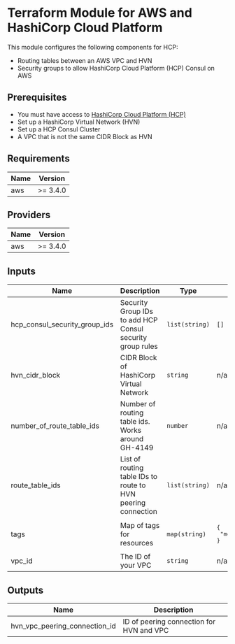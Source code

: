 # Terraform Module for AWS and HashiCorp Cloud Platform

This module configures the following components for HCP:

- Routing tables between an AWS VPC and HVN
- Security groups to allow HashiCorp Cloud Platform (HCP) Consul on AWS

## Prerequisites

- You must have access to [HashiCorp Cloud Platform (HCP)](https://www.hashicorp.com/cloud-platform/)
- Set up a HashiCorp Virtual Network (HVN)
- Set up a HCP Consul Cluster
- A VPC that is not the same CIDR Block as HVN

## Requirements

| Name | Version |
|------|---------|
| aws | >= 3.4.0 |

## Providers

| Name | Version |
|------|---------|
| aws | >= 3.4.0 |

## Inputs

| Name | Description | Type | Default | Required |
|------|-------------|------|---------|:--------:|
| hcp\_consul\_security\_group\_ids | Security Group IDs to add HCP Consul security group rules | `list(string)` | `[]` | no |
| hvn\_cidr\_block | CIDR Block of HashiCorp Virtual Network | `string` | n/a | yes |
| number\_of\_route\_table\_ids | Number of routing table ids. Works around GH-4149 | `number` | n/a | yes |
| route\_table\_ids | List of routing table IDs to route to HVN peering connection | `list(string)` | n/a | yes |
| tags | Map of tags for resources | `map(string)` | <pre>{<br>  "module": "terraform-aws-hcp"<br>}</pre> | no |
| vpc\_id | The ID of your VPC | `string` | n/a | yes |

## Outputs

| Name | Description |
|------|-------------|
| hvn\_vpc\_peering\_connection\_id | ID of peering connection for HVN and VPC |

